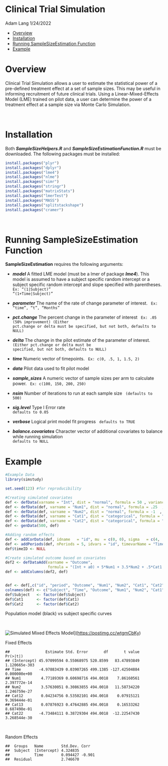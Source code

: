 Clinical Trial Simulation
================
Adam Lang
1/24/2022

-   [Overview](#overview)
-   [Installation](#installation)
-   [Running SampleSizeEstimation
    Function](#running-samplesizeestimation-function)
-   [Example](#example)

Overview
========

Clinical Trial Simulation allows a user to estimate the statistical
power of a pre-defined treatment effect at a set of sample sizes. This
may be useful in informing recruitment of future clinical trials. Using
a Linear-Mixed-Effects Model (LME) trained on pilot data, a user can
determine the power of a treatment effect at a sample size via Monte
Carlo Simulation.

<br>

Installation
============

Both ***SampleSizeHelpers.R*** and ***SampleSizeEstimationFunction.R***
must be downloaded. The following packages must be installed:

``` r
install.packages("plyr")
install.packages("dplyr")
install.packages("lme4")
install.packages("nlme")
install.packages("simr")
install.packages("stringr")
install.packages("matrixStats")
install.packages("lmerTest")
install.packages("MASS") 
install.packages("splitstackshape") 
install.packages("cramer")
```

<br>

Running SampleSizeEstimation Function
=====================================

**SampleSizeEstimation** requires the following arguments:

-   ***model*** A fitted LME model (must be a lmer of package
    ***lme4***). This model is assumed to have a subject specific random
    intercept or a subject specific random intercept and slope specified
    with parentheses. <code> Ex: “(1\|Subject)” “(1+Time\|Subject)”
    </code>

-   ***parameter*** The name of the rate of change parameter of
    interest. <code> Ex: “time”, “t”, “Months” </code>

-   ***pct.change*** The percent change in the parameter of interest
    <code> Ex: .05 (50% improvement) (Either pct.change or delta must be
    specified, but not both, defaults to NULL) </code>

-   ***delta*** The change in the pilot estimate of the parameter of
    interest. <code> (Either pct.change or delta must be specified, but
    not both, defaults to NULL) </code>

-   ***time*** Numeric vector of timepoints. <code> Ex: c(0, .5, 1,
    1.5, 2) </code>

-   ***data*** Pilot data used to fit pilot model

-   ***sample\_sizes*** A numeric vector of sample sizes per arm to
    calculate power. <code> Ex: c(100, 150, 200, 250) </code>

-   ***nsim*** Number of iterations to run at each sample size <code>
    (defaults to 500) </code>

-   ***sig.level*** Type I Error rate <code> defaults to 0.05 </code>

-   ***verbose*** Logical print model fit progress <code> defaults to
    TRUE </code>

-   ***balance.covariates*** Character vector of additional covariates
    to balance while running simulation <code> defaults to NULL </code>

Example
=======

``` r
#Example Data
library(simstudy)

set.seed(123) #for reproducibility

#Creating simulated covariates
def <- defData(varname = "Int", dist = "normal", formula = 50 , variance = 1, id = "id")
def <- defData(def, varname = "Num1", dist = "normal", formula = .25  , variance = .1, id = "id")
def <- defData(def, varname = "Num2", dist = "normal", formula = -1  , variance  = .4, id = "id")
def <- defData(def, varname = "Cat1", dist = "categorical", formula = ".25 ;.25 ;.5", id = "id")
def <- defData(def, varname = "Cat2", dist = "categorical", formula = ".5;.5", id = "id")
def <- genData(500, def)

#Adding random effects
def <- addCorData(def, idname   = "id", mu  = c(0, 0), sigma   = c(4, .2), rho = -.5, corstr = "cs", cnames = c("a0", "a1"))
def <- addPeriods(def, nPeriods = 5, idvars = "id", timevarName = "Time")
def$timeID <- NULL

#Create simulated outcome based on covariates
def2 <- defDataAdd(varname = "Outcome", 
                   formula = "(Int + a0) + 5*Num1 + 3.5*Num2 + .5*Cat1 - 5*Cat2 + (-5 + a1)*period", variance = 8)
def <- addColumns(def2, def)


def <- def[,c("id", "period", "Outcome", "Num1", "Num2", "Cat1", "Cat2")]
colnames(def) <- c("Subject", "Time", "Outcome", "Num1", "Num2", "Cat1", "Cat2")
def$Subject   <- factor(def$Subject)
def$Cat1      <- factor(def$Cat1)
def$Cat2      <- factor(def$Cat2)
```

Population model (black) vs subject specific curves

<br>

![Simulated Mixed Effects
Model](https://i.postimg.cc/3wDFDPnB/readmecopy.png)\](<a href="https://postimg.cc/wtgmCbKy" class="uri">https://postimg.cc/wtgmCbKy</a>)

Fixed Effects

    ##                Estimate Std. Error       df       t value      Pr(>|t|)
    ## (Intercept) 45.97099594 0.55068975 520.8599   83.47893849 1.120665e-303
    ## Time        -4.97883439 0.03907265 499.1385 -127.42504884  0.000000e+00
    ## Num1         4.77189369 0.60698716 494.0018    7.86160561  2.397772e-14
    ## Num2         3.57630051 0.30863855 494.0018   11.58734220  1.246759e-27
    ## Cat12        0.04234756 0.53502101 494.0018    0.07915121  9.369444e-01
    ## Cat13        0.07876923 0.47642885 494.0018    0.16533262  8.687498e-01
    ## Cat22       -4.73484111 0.38729304 494.0018  -12.22547430  3.268544e-30

<br>

Random Effects

    ##  Groups   Name        Std.Dev. Corr  
    ##  Subject  (Intercept) 4.324835       
    ##           Time        0.094427 -0.901
    ##  Residual             2.746670
